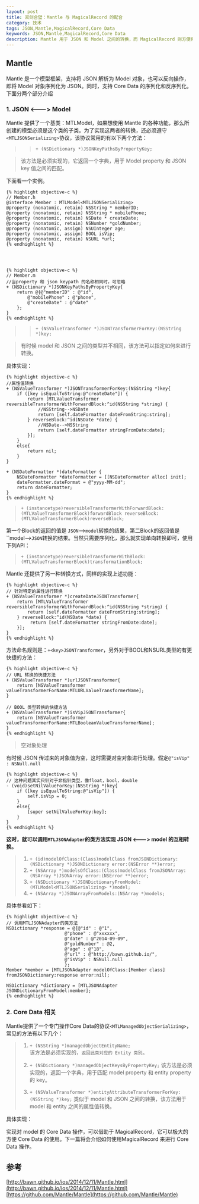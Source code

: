 ```yaml
---
layout: post
title: 双剑合璧：Mantle 与 MagicalRecord 的配合
category: 技术
tags: JSON,Mantle,MagicalRecord,Core Data
keywords: JSON,Mantle,MagicalRecord,Core Data
description: Mantle 用于 JSON 和 Model 之间的转换，而 MagicalRecord 则方便将转换后的 Model 用于 Core Data 操作
---
```



## Mantle
Mantle 是一个模型框架，支持将 JSON 解析为 Model 对象，也可以反向操作，即将 Model 对象序列化为 JSON。同时，支持 Core  Data 的序列化和反序列化。下面分两个部分介绍

### 1. JSON <---> Model
Mantle 提供了一个基类：MTLModel，如果想使用 Mantle 的各种功能，那么所创建的模型必须是这个类的子类。为了实现这两者的转换，还必须遵守`<MTLJSONSerializing>`协议，该协议常用的有以下两个方法：

> > `+ (NSDictionary *)JSONKeyPathsByPropertyKey;`
 
> 该方法是必须实现的，它返回一个字典，用于 Model property 和 JSON key 值之间的匹配。

下面看一个实例。

    
    {% highlight objective-c %}
    // Member.h
    @interface Member : MTLModel<MTLJSONSerializing>
    @property (nonatomic, retain) NSString * memberID;
    @property (nonatomic, retain) NSString * mobilePhone;
    @property (nonatomic, retain) NSDate * createDate;
    @property (nonatomic, retain) NSNumber *goldNumber;
    @property (nonatomic, assign) NSUInteger age;
    @property (nonatomic, assign) BOOL isVip;
    @property (nonatomic, retain) NSURL *url;
    {% endhighlight %}




    {% highlight objective-c %}
    // Member.m
    //当property 和 json keypath 的名称相同时，可忽略
    + (NSDictionary *)JSONKeyPathsByPropertyKey{
        return @{@"memberID" : @"id",
            @"mobilePhone" : @"phone",
            @"createDate" : @"date"
        };
    }
    {% endhighlight %}



> > `+ (NSValueTransformer *)JSONTransformerForKey:(NSString *)key;`

> 有时候 model 和 JSON 之间的类型并不相同，该方法可以指定如何来进行转换。

具体实现：


    {% highlight objective-c %}
    //属性值转换
    + (NSValueTransformer *)JSONTransformerForKey:(NSString *)key{
        if ([key isEqualToString:@"createDate"]) {
            return [MTLValueTransformer reversibleTransformerWithForwardBlock:^id(NSString *string) {
                //NSString-->NSDate
                return [self.dateFormatter dateFromString:string];
            } reverseBlock:^id(NSDate *date) {
                //NSDate-->NSString
                return [self.dateFormatter stringFromDate:date];
            }];
        }
        else{
            return nil;
        }
    }
    
    + (NSDateFormatter *)dateFormatter {
        NSDateFormatter *dateFormatter = [[NSDateFormatter alloc] init];
        dateFormatter.dateFormat = @"yyyy-MM-dd";
        return dateFormatter;
    }
    {% endhighlight %}

> `+ (instancetype)reversibleTransformerWithForwardBlock:(MTLValueTransformerBlock)forwardBlock reverseBlock:(MTLValueTransformerBlock)reverseBlock;`

第一个Block的返回的值是 `JSON`-->`model`转换的结果，第二Block的返回值是``model-->`JSON`转换的结果。当然只需要序列化，那么就实现单向转换即可，使用下列API：

> `+ (instancetype)reversibleTransformerWithBlock:(MTLValueTransformerBlock)transformationBlock;`

Mantle 还提供了另一种转换方式，同样的实现上述功能：


    {% highlight objective-c %}
    // 针对特定的属性进行转换
    + (NSValueTransformer *)createDateJSONTransformer{
        return [MTLValueTransformer reversibleTransformerWithForwardBlock:^id(NSString *string) {
            return [self.dateFormatter dateFromString:string];
        } reverseBlock:^id(NSDate *date) {
             return [self.dateFormatter stringFromDate:date];
        }];
    }
    {% endhighlight %}

方法命名规则是：`+<key>JSONTransformer`，另外对于BOOL和NSURL类型的有更快捷的方法：


    {% highlight objective-c %}
    // URL 转换的快捷方法
    + (NSValueTransformer *)urlJSONTransformer{
        return [NSValueTransformer valueTransformerForName:MTLURLValueTransformerName];
    }
    
    // BOOL 类型转换的快捷方法
    + (NSValueTransformer *)isVipJSONTransformer{
        return [NSValueTransformer valueTransformerForName:MTLBooleanValueTransformerName];
    }
    {% endhighlight %}


> 空对象处理

有时候 JSON 传过来的对象值为空，这时需要对空对象进行处理。假定`@"isVip" : NSNull.null`


    {% highlight objective-c %}
    // 这种问题其实只针对于非指针类型，像float，bool，double
    - (void)setNilValueForKey:(NSString *)key{
        if ([key isEqualToString:@"isVip"]) {
            self.isVip = 0;
        }
        else{
            [super setNilValueForKey:key];
        }
    }
    {% endhighlight %}

**这时，就可以调用`MTLJSONAdapter`的类方法实现 JSON <---> model 的互相转换。**

> 1. `+ (id)modelOfClass:(Class)modelClass fromJSONDictionary:(NSDictionary *)JSONDictionary error:(NSError **)error;`
> 2. `+ (NSArray *)modelsOfClass:(Class)modelClass fromJSONArray:(NSArray *)JSONArray error:(NSError **)error;`
> 3. `+ (NSDictionary *)JSONDictionaryFromModel:(MTLModel<MTLJSONSerializing> *)model;`
> 4. `+ (NSArray *)JSONArrayFromModels:(NSArray *)models;`

具体参看如下：


    {% highlight objective-c %}
    // 调用MTLJSONAdapter的类方法
    NSDictionary *response = @{@"id" : @"1",
                          @"phone" : @"xxxxxx",
                          @"date" : @"2014-09-09",
                          @"goldNumber" : @2,
                          @"age" : @"18",
                          @"url" : @"http://bawn.github.io/",
                          @"isVip" : NSNull.null
                          };
    Member *member = [MTLJSONAdapter modelOfClass:[Member class] fromJSONDictionary:response error:nil];
    
    NSDictionary *dictionary = [MTLJSONAdapter JSONDictionaryFromModel:member];
    {% endhighlight %}

### 2. Core Data 相关
Mantle提供了一个专门操作Core Data的协议`<MTLManagedObjectSerializing>`，常见的方法有以下几个：

> 1. `+ (NSString *)managedObjectEntityName;`  
> 该方法是必须实现的，`返回此类对应的 Entity 类别`。
> 
> 2. `+ (NSDictionary *)managedObjectKeysByPropertyKey;`
> 该方法是必须实现的，返回一个字典，用于匹配 model property 和 entity property 的 key。
> 
> 3. `+ (NSValueTransformer *)entityAttributeTransformerForKey:(NSString *)key;`
> 类似于 model 和 JSON 之间的转换，该方法用于 model 和 entity 之间的属性值转换。


具体实现：



实现对 model 的 Core Data 操作，可以借助于 MagicalRecord，它可以极大的方便 Core Data 的使用。下一篇将会介绍如何使用MagicalRecord 来进行 Core Data 操作。





## 参考
[http://bawn.github.io/ios/2014/12/11/Mantle.html](http://bawn.github.io/ios/2014/12/11/Mantle.html)
[https://github.com/Mantle/Mantle](https://github.com/Mantle/Mantle)

